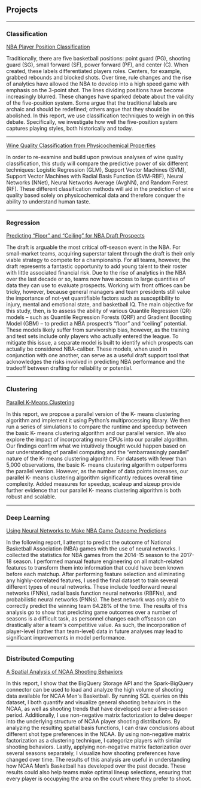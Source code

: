 ## Projects

---

### Classification

[NBA Player Position Classification]()

Traditionally, there are five basketball positions: point guard (PG), shooting guard (SG), small forward (SF), power forward (PF), and center (C). When created, these labels differentiated players roles. Centers, for example, grabbed rebounds and blocked shots. Over time, rule changes and the rise of analytics have allowed the NBA to develop into a high speed game with emphasis on the 3-point shot. The lines dividing positions have become increasingly blurred. These changes have sparked debate about the validity of the five-position system. Some argue that the traditional labels are archaic and should be redefined; others argue that they should be abolished. In this report, we use classification techniques to weigh in on this debate. Specifically, we investigate how well the five-position system captures playing styles, both historically and today.

---

[Wine Quality Classification from Physicochemical Properties]()

In order to re-examine and build upon previous analyses of wine quality classification, this study will compare the predictive power of six different techniques: Logistic Regression (GLM), Support Vector Machines (SVM), Support Vector Machines with Radial Basis Function (SVM-RBF), Neural Networks (NNet), Neural Networks Average (AvgNN), and Random Forest (RF). These different classification methods will aid in the prediction of wine quality based solely on physicochemical data and therefore conquer the ability to understand human taste.

---

### Regression

[Predicting “Floor” and “Ceiling” for NBA Draft Prospects]()

The draft is arguable the most critical off-season event in the NBA. For small-market teams, acquiring superstar talent through the draft is their only viable strategy to compete for a championship. For all teams, however, the draft represents a fantastic opportunity to add young talent to their roster with little associated financial risk. Due to the rise of analytics in the NBA over the last decade or so, teams now have access to large quantities of data they can use to evaluate prospects. Working with front offices can be tricky, however, because general managers and team presidents still value the importance of not-yet quantifiable factors such as susceptibility to injury, mental and emotional state, and basketball IQ. The main objective for this study, then, is to assess the ability of various Quantile Regression (QR) models – such as Quantile Regression Forests (QRF) and Gradient Boosting Model (GBM) – to predict a NBA prospect’s “floor” and “ceiling” potential. These models likely suffer from survivorship bias, however, as the training and test sets include only players who actually entered the league. To mitigate this issue, a separate model is built to identify which prospects can actually be considered NBA-caliber. These models, when used in conjunction with one another, can serve as a useful draft support tool that acknowledges the risks involved in predicting NBA performance and the tradeoff between drafting for reliability or potential. 

---

### Clustering

[Parallel K-Means Clustering]()

In this report, we propose a parallel version of the K- means clustering algorithm and implement it using Python’s multiprocessing library. We then run a series of simulations to compare the runtime and speedup between the basic K- means clustering algorithm and our parallel version. We also explore the impact of incorporating more CPUs into our parallel algorithm. Our findings confirm what we intuitively thought would happen based on our understanding of parallel computing and the “embarrassingly parallel” nature of the K- means clustering algorithm. For datasets with fewer than 5,000 observations, the basic K- means clustering algorithm outperforms the parallel version. However, as the number of data points increases, our parallel K- means clustering algorithm significantly reduces overall time complexity. Added measures for speedup, scaleup and sizeup provide further evidence that our parallel K- means clustering algorithm is both robust and scalable.

---

### Deep Learning

[Using Neural Networks to Make NBA Game Outcome Predictions]()

In the following report, I attempt to predict the outcome of National Basketball Association (NBA) games with the use of neural networks. I collected the statistics for NBA games from the 2014-15 season to the 2017-18 season. I performed manual feature engineering on all match-related features to transform them into information that could have been known before each matchup. After performing feature selection and eliminating any highly-correlated features, I used the final dataset to train several different types of neural networks. These include feedforward neural networks (FNNs), radial basis function neural networks (RBFNs), and probabilistic neural networks (PNNs). The best network was only able to correctly predict the winning team 64.28% of the time. The results of this analysis go to show that predicting game outcomes over a number of seasons is a difficult task, as personnel changes each offseason can drastically alter a team's competitive value. As such, the incorporation of player-level (rather than team-level) data in future analyses may lead to significant improvements in model performance.

---

### Distributed Computing

[A Spatial Analysis of NCAA Shooting Behaviors](https://github.com/ChristineHarris/NCAA-Shooting-Behaviors)

In this report, I show that the BigQuery Storage API and the Spark-BigQuery connector can be used to load and analyze the high volume of shooting data available for NCAA Men's Basketball. By running SQL queries on this dataset, I both quantify and visualize general shooting behaviors in the NCAA, as well as shooting trends that have developed over a five-season period. Additionally, I use non-negative matrix factorization to delve deeper into the underlying structure of NCAA player shooting distributions. By analyzing the resulting spatial basis functions, I can draw conclusions about different shot type preferences in the NCAA. By using non-negative matrix factorization as a clustering technique, I categorize players with similar shooting behaviors. Lastly, applying non-negative matrix factorization over several seasons separately, I visualize how shooting preferences have changed over time. The results of this analysis are useful in understanding how NCAA Men’s Basketball has developed over the past decade. These results could also help teams make optimal lineup selections, ensuring that every player is occupying the area on the court where they prefer to shoot.
